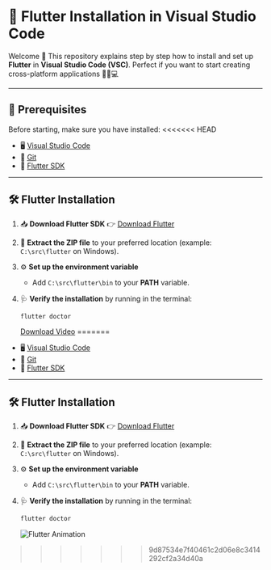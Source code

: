# 🦋 Flutter Installation in Visual Studio Code

Welcome 👋
This repository explains step by step how to install and set up **Flutter** in **Visual Studio Code (VSC)**.
Perfect if you want to start creating cross-platform applications 🚀📱💻

---

## 📌 Prerequisites

Before starting, make sure you have installed:
<<<<<<< HEAD

- 🖥️ [Visual Studio Code](https://code.visualstudio.com/)
- 🔧 [Git](https://git-scm.com/downloads)
- 🦋 [Flutter SDK](https://docs.flutter.dev/get-started/install)

---

## 🛠️ Flutter Installation

1. 📥 **Download Flutter SDK**
   👉 [Download Flutter](https://docs.flutter.dev/get-started/install)

2. 📂 **Extract the ZIP file** to your preferred location
   (example: `C:\src\flutter` on Windows).

3. ⚙️ **Set up the environment variable**

   - Add `C:\src\flutter\bin` to your **PATH** variable.

4. 🩺 **Verify the installation** by running in the terminal:

   ```bash
   flutter doctor
   ```

   [Download Video](assets/Flutter%20Demo%20-%20Google%20Chrome%202025-09-18%2016-23-14.mp4)
=======

* 🖥️ [Visual Studio Code](https://code.visualstudio.com/)
* 🔧 [Git](https://git-scm.com/downloads)
* 🦋 [Flutter SDK](https://docs.flutter.dev/get-started/install)

---

## 🛠️ Flutter Installation

1. 📥 **Download Flutter SDK**
   👉 [Download Flutter](https://docs.flutter.dev/get-started/install)

2. 📂 **Extract the ZIP file** to your preferred location
   (example: `C:\src\flutter` on Windows).

3. ⚙️ **Set up the environment variable**

   * Add `C:\src\flutter\bin` to your **PATH** variable.

4. 🩺 **Verify the installation** by running in the terminal:

   ```bash
   flutter doctor
   ```

   ![Flutter Animation](https://media.giphy.com/media/3o7TKtnuHOHHUjR38Y/giphy.gif)


>>>>>>> 9d87534e7f40461c2d06e8c3414292cf2a34d40a
